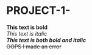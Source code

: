 # PROJECT-1-
**This text is bold**\
_This text is italic_\
***This text is both bold and italic***\
~~OOPS I made an error~~
